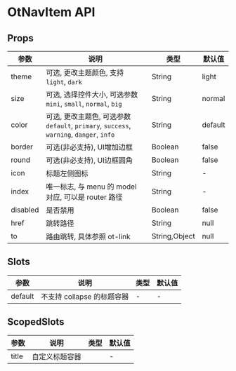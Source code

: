# OtNavItem API

## Props

| 参数 | 说明 | 类型 | 默认值 |
| --- | --- | --- | --- |
| theme | 可选, 更改主题颜色, 支持 `light`, `dark` | String | light |
| size | 可选, 选择控件大小, 可选参数 `mini`, `small`, `normal`, `big` | String | normal |
| color | 可选, 更改主题色, 可选参数 `default`, `primary`, `success`, `warning`, `danger`, `info` | String | default |
| border | 可选(非必支持), UI增加边框 | Boolean | false |
| round | 可选(非必支持), UI边框圆角 | Boolean | false |
| icon | 标题左侧图标 | String | - |
| index | 唯一标志, 与 menu 的 model 对应, 可以是 router 路径 | String | - |
| disabled | 是否禁用 | Boolean | false |
| href | 跳转路径 | String | null |
| to | 路由跳转, 具体参照 ot-link | String,Object | null |

## Slots

| 参数 | 说明 | 类型 | 默认值 |
| --- | --- | --- | --- |
| default | 不支持 collapse 的标题容器 | - | - |

## ScopedSlots

| 参数 | 说明 | 类型 | 默认值 |
| --- | --- | --- | --- |
| title | 自定义标题容器 |  | - |

